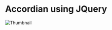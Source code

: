# Accordian using JQuery

![Thumbnail](https://github.com/Virendra9824/HTML-CSS-JS/blob/main/JQuery/Accordian/Accordian_Thumbnail.png)
